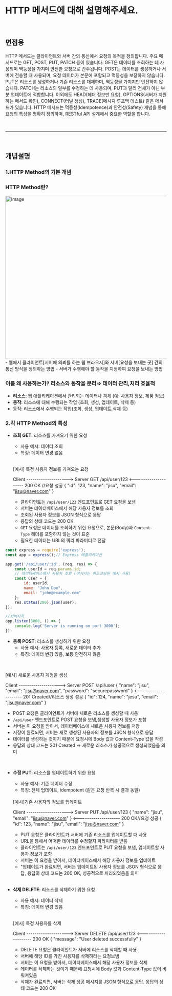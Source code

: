 # HTTP 메서드에 대해 설명해주세요.
<br/>

## 면접용

HTTP 메서드는 클라이언트와 서버 간의 통신에서 요청의 목적을 정의합니다. 주요 메서드로는 GET, POST, PUT, PATCH 등이 있습니다. GET은 데이터를 조회하는 데 사용되며 멱등성을 가지며 안전한 요청으로 간주됩니다. POST는 데이터를 생성하거나 서버에 전송할 때 사용되며, 요청 데이터가 본문에 포함되고 멱등성을 보장하지 않습니다. PUT은 리소스를 생성하거나 기존 리소스를 대체하며, 멱등성을 가지지만 안전하지 않습니다. PATCH는 리소스의 일부를 수정하는 데 사용되며, PUT과 달리 전체가 아닌 부분 업데이트에 적합합니다. 이외에도 HEAD(헤더 정보만 요청), OPTIONS(서버가 지원하는 메서드 확인), CONNECT(터널 생성), TRACE(메시지 루프백 테스트) 같은 메서드가 있습니다. HTTP 메서드는 멱등성(Idempotence)과 안전성(Safety) 개념을 통해 요청의 특성을 명확히 정의하며, RESTful API 설계에서 중요한 역할을 합니다.



<br/>
<hr/>
<br/>

## 개념설명
### 1.HTTP Method의 기본 개념

### **HTTP Method란?**
<img width="508" alt="Image" src="https://github.com/user-attachments/assets/96169217-882e-4f4c-a719-22d406b32d6a" />
- 웹에서 클라이언트[서버에 의뢰를 하는 웹 브라우저]와 서버[요청을 보내는 곳] 간의 통신 방식을 정의하는 방법
- 서버가 수행해야 할 동작을 지정하여 요청을 보내는 방법

### 이를 왜 사용하는가? 리소스와 동작을 분리⇒ 데이터 관리,처리 효율적

- **리소스**: 웹 애플리케이션에서 관리되는 데이터나 객체 (예: 사용자 정보, 제품 정보)
- **동작**: 리소스에 대해 수행되는 작업 (조회, 생성, 업데이트, 삭제 등)
- 동작: 리소스에서 수행되는 작업(조회, 생성, 업데이트,삭제 등)

### 2.각 HTTP Method의 특성

- **조회 GET**: 리소스를 가져오기 위한 요청
    - 사용 예시: 데이터 조회
    - 특징: 데이터 변경 없음
    
    </br>
    
    [예시] 특정 사용자 정보를 가져오는 요청
    
    Client --------------------> Server
    GET /api/user/123
    <--------------------
    200 OK //요청 성공
    {
    "id": 123,
    "name": "jisu",
    "email": "jisu@naver.com"
    }
    
    - 클라이언트는 `/api/user/123` 엔드포인트로 GET 요청을 보냄
    - 서버는 데이터베이스에서 해당 사용자 정보를 조회
    - 조회된 사용자 정보를 JSON 형식으로 응답
    - 응답의 상태 코드는 200 OK
    - `GET` 요청은 데이터를 조회하기 위한 요청으로, 본문(Body)과 `Content-Type` 헤더를 포함하지 않는 것이 표준
    - 필요한 데이터는 URL의 쿼리 파라미터로 전달
    

```jsx
const express = require('express');
const app = express();// Express 애플리케이션

app.get('/api/user/:id', (req, res) => {
    const userId = req.params.id;
    // 데이터베이스에서 사용자 조회 (여기서는 하드코딩된 예시 사용)
    const user = {
        id: userId,
        name: "John Doe",
        email: "john@example.com"
    };
    res.status(200).json(user);
});

//서버시작
app.listen(3000, () => {
    console.log('Server is running on port 3000');
});

```

- **등록 POST**: 리소스를 생성하기 위한 요청
    - 사용 예시: 사용자 등록, 새로운 데이터 추가
    - 특징: 데이터 변경 있음, 보통 안전하지 않음

</br>

[예시] 새로운 사용자 계정을 생성

Client --------------------> Server
POST /api/user
{
"name": "jisu",
"email": "jisu@naver.com",
"password": "securepassword"
}
<--------------------
201 Created//리소스 생성 성공
{
"id": 124,
"name": "jesu",
"email": "jisu@naver.com"
}

- POST 요청은 클라이언트가 서버에 새로운 리소스를 생성할 때 사용
- `/api/user` 엔드포인트로 POST 요청을 보냄,생성할 사용자 정보가 포함
- 서버는 이 요청을 받아서, 데이터베이스에 새로운 사용자 정보를 저장
- 저장이 완료되면, 서버는 새로 생성된 사용자의 정보를 JSON 형식으로 응답
- 데이터를 생성하는 것이기 때문에 요청시에 Body 값과 Content-Type 값을 작성
- 응답의 상태 코드는 201 Created ⇒ 새로운 리소스가 성공적으로 생성되었음을 의미

</br>

- **수정 PUT**: 리소스를 업데이트하기 위한 요청
    - 사용 예시: 기존 데이터 수정
    - 특징: 전체 업데이트, idempotent (같은 요청 반복 시 결과 동일)

    </br>
    [예시]기존 사용자의 정보를 업데이트
    
    Client --------------------> Server
    PUT /api/user/123
    {
    "name": "jisu",
    "email": "jisu@naver.com"
    }
    <--------------------
    200 OK//요청 성공
    {
    "id": 123,
    "name": "jisu",
    "email": "jisu@naver.com"
    }
    
    - PUT 요청은 클라이언트가 서버에 기존 리소스를 업데이트할 때 사용
    - URL을 통해서 어떠한 데이터를 수정할지 파라미터를 받음
    - 클라이언트는 `/api/user/123` 엔드포인트로 PUT 요청을 보냄, 업데이트할 사용자 정보가 포함
    - 서버는 이 요청을 받아서, 데이터베이스에서 해당 사용자 정보를 업데이트
    - "업데이트가 완료되면, 서버는 업데이트된 사용자 정보를 JSON 형식으로 응답, 응답의 상태 코드는 200 OK, 성공적으로 처리되었음을 의미

    </br>
    
- **삭제 DELETE**: 리소스를 삭제하기 위한 요청
    - 사용 예시: 데이터 삭제
    - 특징: 데이터 변경 있음
   
    </br>
    
    [예시] 특정 사용자를 삭제
    
    Client --------------------> Server
    DELETE /api/user/123
    <--------------------
    200 OK
    {
    "message": "User deleted successfully"
    }
    
    - DELETE 요청은 클라이언트가 서버에 리소스를 삭제할 때 사용
    - 서버에 해당 ID를 가진 사용자를 삭제하라는 요청보냄
    - 서버는 이 요청을 받아서, 데이터베이스에서 해당 사용자 정보를 삭제
    - 데이터를 삭제하는 것이기 때문에 요청시에 Body 값과 Content-Type 값이 비워져있음
    - 삭제가 완료되면, 서버는 삭제 성공 메시지를 JSON 형식으로 응답. 응답의 상태 코드는 200 OK